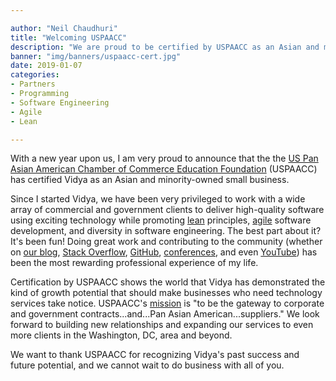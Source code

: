```yaml
---

author: "Neil Chaudhuri"
title: "Welcoming USPAACC"
description: "We are proud to be certified by USPAACC as an Asian and minority-owned small business."
banner: "img/banners/uspaacc-cert.jpg"
date: 2019-01-07
categories: 
- Partners
- Programming
- Software Engineering
- Agile
- Lean

---
```


With a new year upon us, I am very proud to announce that the the 
[US Pan Asian American Chamber of Commerce Education Foundation](https://uspaacc.com/)
(USPAACC) has certified Vidya as an Asian and minority-owned small business.

Since I started Vidya, we have been very privileged to work with a wide array of commercial and government clients to deliver 
high-quality software using exciting technology while promoting [lean](/tags/lean) principles, [agile](/tags/agile) software development,
and diversity in software engineering. The best part about it? It's been fun! Doing great work and contributing to the community (whether on 
[our blog](/blog/), [Stack Overflow](http://stackoverflow.com/users/1347281/vidya),
[GitHub](https://github.com/VidyaSource), [conferences](/blog/2017/06/05/speaking-at-code-writers-workshop-2017/), and even 
[YouTube](https://www.youtube.com/channel/UC24LVc8Bb65SF6LW-SLog9A)) has been the most rewarding professional experience of my life.  

Certification by USPAACC shows the world that Vidya has demonstrated the kind of growth potential that should make businesses 
who need technology services take notice. USPAACC's [mission](https://uspaacc.com/about) is 
"to be the gateway to corporate and government contracts...and...Pan Asian American...suppliers." We look forward to building
new relationships and expanding our services to even more clients in the Washington, DC, area and beyond.   

We want to thank USPAACC for recognizing Vidya's past success and future potential, and we cannot wait to do business
with all of you.

